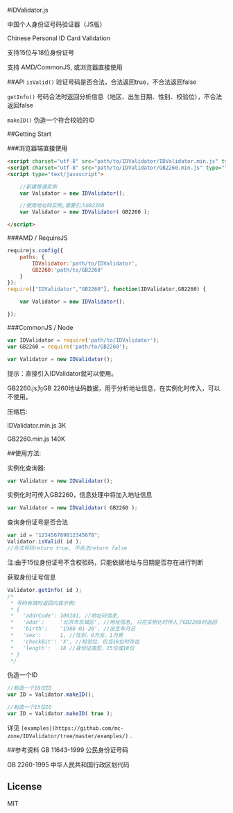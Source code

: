 #IDValidator.js

中国个人身份证号码验证器（JS版）

Chinese Personal ID Card Validation

支持15位与18位身份证号

支持 AMD/CommonJS, 或浏览器直接使用


##API
`isValid()` 验证号码是否合法，合法返回true，不合法返回false

`getInfo()` 号码合法时返回分析信息（地区、出生日期、性别、校验位），不合法返回false

`makeID()` 伪造一个符合校验的ID


##Getting Start

###浏览器端直接使用
```html
<script charset="utf-8" src="path/to/IDValidator/IDValidator.min.js" type="text/javascript" ></script>
<script charset="utf-8" src="path/to/IDValidator/GB2260.min.js" type="text/javascript" ></script>
<script type="text/javascript">

    //新建普通实例
    var Validator = new IDValidator();

    //使用地址码实例,需要引入GB2260
    var Validator = new IDValidator( GB2260 );

</script>
```

###AMD / RequireJS
```javascript
requirejs.config({
    paths: {
        IDValidator:'path/to/IDValidator',
        GB2260:'path/to/GB2260'
    }
});
require(["IDValidator","GB2260"], function(IDValidator,GB2260) {

    var Validator = new IDValidator();

});

```

###CommonJS / Node
```javascript
var IDValidator = require('path/to/IDValidator');
var GB2260 = require('path/to/GB2260');

var Validator = new IDValidator();

```

提示：直接引入IDValidator就可以使用。

GB2260.js为GB 2260地址码数据，用于分析地址信息，在实例化时传入，可以不使用。

压缩后:

IDValidator.min.js 3K 

GB2260.min.js 140K 

##使用方法:

实例化查询器:
```js
var Validator = new IDValidator();
```
实例化时可传入GB2260，信息处理中将加入地址信息
```js
var Validator = new IDValidator( GB2260 );
```

查询身份证号是否合法
```js
var id = "123456789012345678";
Validator.isValid( id );
//合法号码return true, 不合法return false
```
注:由于15位身份证号不含校验码，只能依据地址与日期是否存在进行判断

获取身份证号信息
```js
Validator.getInfo( id );
/* 
 * 号码有效时返回内容示例:
 * {
 *   'addrCode': 100101, //地址码信息,
 *   'addr':     '北京市东城区', //地址信息, 只在实例化时传入了GB2260时返回
 *   'birth':    '1988-01-20', //出生年月日
 *   'sex':      1, //性别，0为女，1为男
 *   'checkBit': 'X', //校验位，仅当18位时存在
 *   'length':   18 //身份证类型，15位或18位
 * }
 */
```

伪造一个ID
```js
//制造一个18位ID
var ID = Validator.makeID();

//制造一个15位ID
var ID = Validator.makeID( true );
```
详见 `[examples](https://github.com/mc-zone/IDValidator/tree/master/examples/)` .

##参考资料
GB 11643-1999 公民身份证号码

GB 2260-1995 中华人民共和国行政区划代码

## License
MIT


